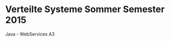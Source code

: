 Verteilte Systeme Sommer Semester 2015
======================================
Java - WebServices A3 
